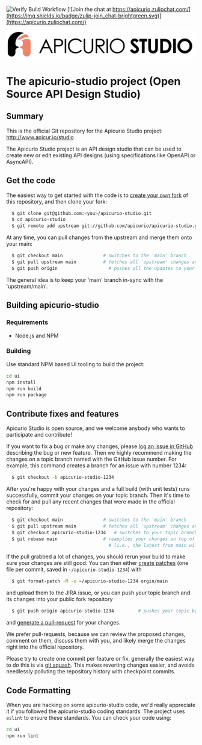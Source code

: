 ![Verify Build Workflow](https://github.com/Apicurio/apicurio-studio/workflows/Build%20%26%20Verify/badge.svg)
[![Join the chat at https://apicurio.zulipchat.com/](https://img.shields.io/badge/zulip-join_chat-brightgreen.svg)](https://apicurio.zulipchat.com/)

![Apicurio Studio](.assets/apicurio_studio_logo_default.svg)

# The apicurio-studio project (Open Source API Design Studio)

## Summary

This is the official Git repository for the Apicurio Studio project:  http://www.apicur.io/studio

The Apicurio Studio project is an API design studio that can be used to create
new or edit existing API designs (using specifications like OpenAPI or AsyncAPI).

## Get the code

The easiest way to get started with the code is to [create your own fork](http://help.github.com/forking/)
of this repository, and then clone your fork:
```bash
  $ git clone git@github.com:<you>/apicurio-studio.git
  $ cd apicurio-studio
  $ git remote add upstream git://github.com/apicurio/apicurio-studio.git
```
At any time, you can pull changes from the upstream and merge them onto your main:
```bash
  $ git checkout main               # switches to the 'main' branch
  $ git pull upstream main          # fetches all 'upstream' changes and merges 'upstream/main' onto your 'main' branch
  $ git push origin                   # pushes all the updates to your fork, which should be in-sync with 'upstream'
```
The general idea is to keep your 'main' branch in-sync with the 'upstream/main'.

## Building apicurio-studio

### Requirements
- Node.js and NPM

### Building
Use standard NPM based UI tooling to build the project:

```bash
cd ui
npm install
npm run build
npm run package
```

## Contribute fixes and features

Apicurio Studio is open source, and we welcome anybody who wants to participate and contribute!

If you want to fix a bug or make any changes, please [log an issue in GitHub](https://github.com/apicurio/apicurio-studio/issues) describing the bug or new feature. Then we highly recommend making the changes on a topic branch named with the GitHub issue number. For example, this command creates a branch for an issue with number 1234:

```bash
  $ git checkout -b apicurio-studio-1234
```

After you're happy with your changes and a full build (with unit tests) runs successfully, commit your
changes on your topic branch. Then it's time to check for and pull any recent changes that were made in
the official repository:

```bash
  $ git checkout main               # switches to the 'main' branch
  $ git pull upstream main          # fetches all 'upstream' changes and merges 'upstream/main' onto your 'main' branch
  $ git checkout apicurio-studio-1234   # switches to your topic branch
  $ git rebase main                 # reapplies your changes on top of the latest in main
                                      # (i.e., the latest from main will be the new base for your changes)
```

If the pull grabbed a lot of changes, you should rerun your build to make sure your changes are still good.
You can then either [create patches](http://progit.org/book/ch5-2.html) (one file per commit, saved in `~/apicurio-studio-1234`) with

```bash
  $ git format-patch -M -o ~/apicurio-studio-1234 orgin/main
```

and upload them to the JIRA issue, or you can push your topic branch and its changes into your public fork repository

```bash
  $ git push origin apicurio-studio-1234         # pushes your topic branch into your public fork of apicurio-studio
```

and [generate a pull-request](http://help.github.com/pull-requests/) for your changes.

We prefer pull-requests, because we can review the proposed changes, comment on them,
discuss them with you, and likely merge the changes right into the official repository.

Please try to create one commit per feature or fix, generally the easiest way to do this is via [git squash](https://git-scm.com/book/en/v2/Git-Tools-Rewriting-History#Squashing-Commits).
This makes reverting changes easier, and avoids needlessly polluting the repository history with checkpoint commits.

## Code Formatting

When you are hacking on some apicurio-studio code, we'd really appreciate it if you followed the
apicurio-studio coding standards.  The project uses `eslint` to ensure these standards.  You can
check your code using:

```bash
cd ui
npm run lint
```
